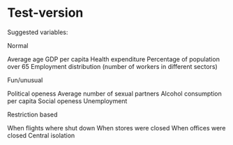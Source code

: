 # Test-version

Suggested variables:

Normal

Average age
GDP per capita
Health expenditure
Percentage of population over 65
Employment distribution (number of workers in different sectors)


Fun/unusual

Political openess
Average number of sexual partners 
Alcohol consumption per capita
Social openess
Unemployment

Restriction based

When flights where shut down
When stores were closed
When offices were closed
Central isolation

